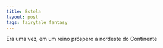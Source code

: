 ```yaml
---
title: Estela
layout: post
tags: fairytale fantasy
---
```


Era uma vez, em um reino próspero a nordeste do Continente
